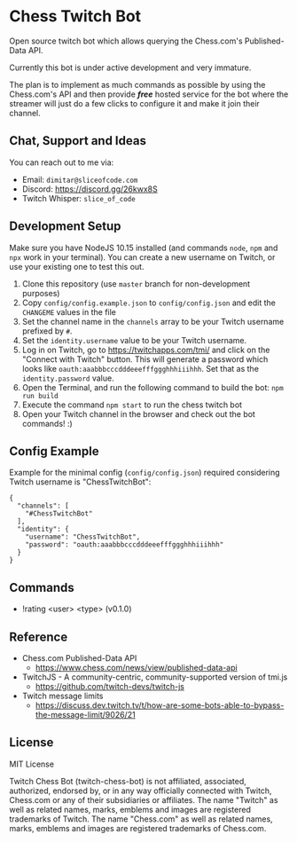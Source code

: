 # Chess Twitch Bot

Open source twitch bot which allows querying the Chess.com's Published-Data API.

Currently this bot is under active development and very immature. 

The plan is to implement as much commands as possible by using the Chess.com's API and then provide _**free**_ 
hosted service for the bot where the streamer will just do a few clicks to configure it and make it join their channel.
 
## Chat, Support and Ideas
You can reach out to me via:
- Email: `dimitar@sliceofcode.com`
- Discord: https://discord.gg/26kwx8S
- Twitch Whisper: `slice_of_code`

## Development Setup
Make sure you have NodeJS 10.15 installed (and commands `node`, `npm` and `npx` work in your terminal).
You can create a new username on Twitch, or use your existing one to test this out.

1. Clone this repository (use `master` branch for non-development purposes)
1. Copy `config/config.example.json` to `config/config.json` and edit the `CHANGEME` values in the file
1. Set the channel name in the `channels` array to be your Twitch username prefixed by `#`.
1. Set the `identity.username` value to be your Twitch username.
1. Log in on Twitch, go to https://twitchapps.com/tmi/ and click on the "Connect with Twitch" button. 
This will generate a password which looks like `oauth:aaabbbcccdddeeefffggghhhiiihhh`. 
Set that as the `identity.password` value.
1. Open the Terminal, and run the following command to build the bot: `npm run build`
1. Execute the command `npm start` to run the chess twitch bot
1. Open your Twitch channel in the browser and check out the bot commands! :)

## Config Example
Example for the minimal config (`config/config.json`) required considering Twitch username is "ChessTwitchBot": 

```
{
  "channels": [
    "#ChessTwitchBot"
  ],
  "identity": {
    "username": "ChessTwitchBot",
    "password": "oauth:aaabbbcccdddeeefffggghhhiiihhh"
  }
}
```

## Commands
- !rating \<user> \<type> (v0.1.0)

## Reference
- Chess.com Published-Data API
  - https://www.chess.com/news/view/published-data-api
- TwitchJS - A community-centric, community-supported version of tmi.js 
  - https://github.com/twitch-devs/twitch-js
- Twitch message limits
  - https://discuss.dev.twitch.tv/t/how-are-some-bots-able-to-bypass-the-message-limit/9026/21

## License
MIT License

Twitch Chess Bot (twitch-chess-bot) is not affiliated, associated, authorized, endorsed by, or in any way officially
connected with Twitch, Chess.com or any of their subsidiaries or affiliates. 
The name "Twitch" as well as related names, marks, emblems and images are registered trademarks of Twitch. 
The name "Chess.com" as well as related names, marks, emblems and images are registered trademarks of Chess.com.
